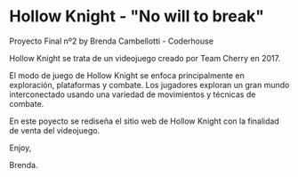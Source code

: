 # Hollow Knight - "No will to break"
Proyecto Final nº2 by Brenda Cambellotti - Coderhouse

Hollow Knight se trata de un videojuego creado por Team Cherry en 2017.

El modo de juego de Hollow Knight se enfoca principalmente en exploración, plataformas y combate. Los jugadores exploran un gran mundo interconectado usando una variedad de movimientos y técnicas de combate. 

En este poyecto se rediseña el sitio web de Hollow Knight con la finalidad de venta del videojuego.

Enjoy,

Brenda.
